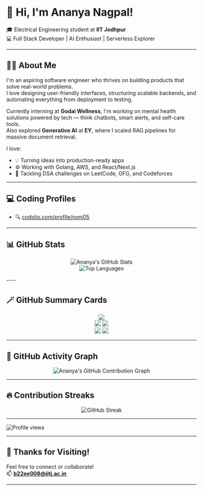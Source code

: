 # 👋 Hi, I'm Ananya Nagpal!

🎓 Electrical Engineering student at **IIT Jodhpur**  
💻 Full Stack Developer | AI Enthusiast | Serverless Explorer

---

## 🙋‍♀️ About Me

I'm an aspiring software engineer who thrives on building products that solve real-world problems.  
I love designing user-friendly interfaces, structuring scalable backends, and automating everything from deployment to testing.  

Currently interning at **Godai Wellness**, I'm working on mental health solutions powered by tech — think chatbots, smart alerts, and self-care tools.  
Also explored **Generative AI** at **EY**, where I scaled RAG pipelines for massive document retrieval.

I love:
- 💡 Turning ideas into production-ready apps  
- ⚙️ Working with Golang, AWS, and React/Next.js  
- 🧠 Tackling DSA challenges on LeetCode, GFG, and Codeforces

---

## 💻 Coding Profiles

- 🔍 [codolio.com/profile/noni05](https://codolio.com/profile/noni05)

---

## 📊 GitHub Stats

<p align="center">
  <img src="https://github-readme-stats.vercel.app/api?username=Ananya0104&show_icons=true&theme=radical" alt="Ananya's GitHub Stats" />
  <br/>
  <img src="https://github-readme-stats.vercel.app/api/top-langs/?username=Ananya0104&layout=compact&theme=radical" alt="Top Languages" />
</p>
----

## 🪄 GitHub Summary Cards

<p align="center">
  <img src="https://github-profile-summary-cards.vercel.app/api/cards/profile-details?username=Ananya0104&theme=dracula" />
  <br/>
  <img src="https://github-profile-summary-cards.vercel.app/api/cards/repos-per-language?username=Ananya0104&theme=dracula" />
  <img src="https://github-profile-summary-cards.vercel.app/api/cards/most-commit-language?username=Ananya0104&theme=dracula" />
  <br/>
  <img src="https://github-profile-summary-cards.vercel.app/api/cards/stats?username=Ananya0104&theme=dracula" />
  <img src="https://github-profile-summary-cards.vercel.app/api/cards/productive-time?username=Ananya0104&theme=dracula&utcOffset=+5.5" />
</p>

---

## 🌟 GitHub Activity Graph

<p align="center">
  <img src="https://github-readme-activity-graph.vercel.app/graph?username=Ananya0104&theme=dracula&area=true&hide_border=true" alt="Ananya's GitHub Contribution Graph" />
</p>

---

## 🔥 Contribution Streaks

<p align="center">
  <img src="https://streak-stats.demolab.com?user=Ananya0104&theme=radical&hide_border=true" alt="GitHub Streak" />
</p>

---

![Profile views](https://komarev.com/ghpvc/?username=Ananya0104&label=Profile%20Views&color=blueviolet&style=flat)

---

## 🙏 Thanks for Visiting!

Feel free to connect or collaborate!  
📫 **b22ee008@iitj.ac.in**

---

